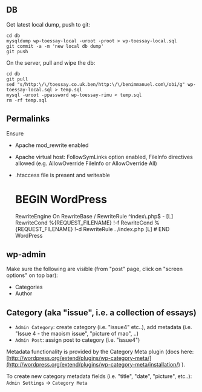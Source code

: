 ## DB

Get latest local dump, push to git:

    cd db
    mysqldump wp-toessay-local -uroot -proot > wp-toessay-local.sql
    git commit -a -m 'new local db dump'
    git push

On the server, pull and wipe the db:

    cd db
    git pull
    sed "s/http:\/\/toessay.co.uk.ben/http:\/\/benimmanuel.com\/obi/g" wp-toessay-local.sql > temp.sql
    mysql -uroot -ppassword wp-toessay-rimu < temp.sql
    rm -rf temp.sql


## Permalinks

Ensure
* Apache mod_rewrite enabled
* Apache virtual host: FollowSymLinks option enabled, FileInfo directives allowed (e.g. AllowOverride FileInfo or AllowOverride All)
* .htaccess file is present and writeable

    # BEGIN WordPress
    <IfModule mod_rewrite.c>
    RewriteEngine On
    RewriteBase /
    RewriteRule ^index\.php$ - [L]
    RewriteCond %{REQUEST_FILENAME} !-f
    RewriteCond %{REQUEST_FILENAME} !-d
    RewriteRule . /index.php [L]
    </IfModule>
    # END WordPress



## wp-admin

Make sure the following are visible (from "post" page, click on "screen options" on top bar):
* Categories
* Author

## Category (aka "issue", i.e. a collection of essays)
* `Admin Category`: create category (i.e. "issue4" etc..), add metadata (i.e. "Issue 4 - the maoism issue", "picture of mao", ..)
* `Admin Post`: assign post to category (i.e. "issue4")

Metadata functionality is provided by the Category Meta plugin (docs here: [http://wordpress.org/extend/plugins/wp-category-meta/](http://wordpress.org/extend/plugins/wp-category-meta/installation/) ).

To create new category metadata fields (i.e. "title", "date", "picture", etc..): `Admin Settings` -> `Category Meta`
